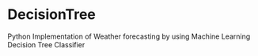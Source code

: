 # DecisionTree
Python Implementation of Weather forecasting by using Machine Learning Decision Tree Classifier
